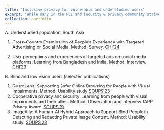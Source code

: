 ```yaml
---
title: "Inclusive privacy for vulnerable and understudied users"
excerpt: "While many in the HCI and security & privacy community strive to improve user experiences online, there's one notable gap: much of the research focuses on an ‘average user’ from western population, which often overlooks the needs of vulnerable and understudied user groups such as individuals with visual impairments, adolescents, and those from underrepresented regions. To address this gap, I study the privacy perceptions and behaviors of vulnerable and understudied users to make their online experience inclusive, safe, and trustworthy."
collection: portfolio
---
```

A. Understudied population: South Asia
1. Cross-Country Examination of People’s Experience with Targeted Advertising on Social Media. Method: Survey. [CHI'24](https://dl.acm.org/doi/abs/10.1145/3613905.3650780)

2. User perceptions and experiences of targeted ads on social media platforms: Learning from Bangladesh and India. Method: Interview. [CHI'23](https://dl.acm.org/doi/abs/10.1145/3544548.3581498)

B. Blind and low vision users (selected publications)
1. GuardLens: Supporting Safer Online Browsing for People with Visual Impairments. Method: Usability study [SOUPS'23](https://www.usenix.org/system/files/soups2023-kaushik.pdf)
2. Cooperative privacy and security: Learning from people with visual impairments and their allies. Method: Observation and Interview. IAPP Privacy Award. [SOUPS'19](https://www.usenix.org/system/files/soups2019-hayes.pdf)
3. ImageAlly: A Human-AI Hybrid Approach to Support Blind People in Detecting and Redacting Private Image Content. Method: Usability study. [SOUPS'23](https://www.usenix.org/system/files/soups2023-zhang.pdf)
